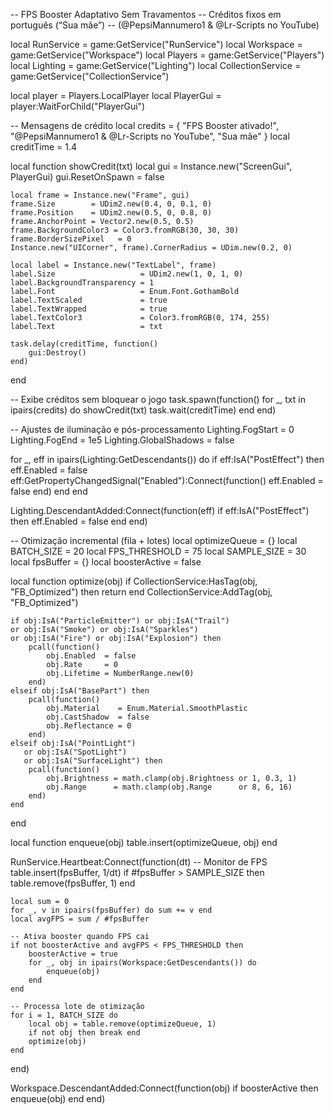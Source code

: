 -- FPS Booster Adaptativo Sem Travamentos
-- Créditos fixos em português (“Sua mãe”)
-- (@PepsiMannumero1 & @Lr-Scripts no YouTube)

local RunService        = game:GetService("RunService")
local Workspace         = game:GetService("Workspace")
local Players           = game:GetService("Players")
local Lighting          = game:GetService("Lighting")
local CollectionService = game:GetService("CollectionService")

local player    = Players.LocalPlayer
local PlayerGui = player:WaitForChild("PlayerGui")

-- Mensagens de crédito
local credits = {
    "FPS Booster ativado!",
    "@PepsiMannumero1 & @Lr-Scripts no YouTube",
    "Sua mãe"
}
local creditTime = 1.4

local function showCredit(txt)
    local gui = Instance.new("ScreenGui", PlayerGui)
    gui.ResetOnSpawn = false

    local frame = Instance.new("Frame", gui)
    frame.Size        = UDim2.new(0.4, 0, 0.1, 0)
    frame.Position    = UDim2.new(0.5, 0, 0.8, 0)
    frame.AnchorPoint = Vector2.new(0.5, 0.5)
    frame.BackgroundColor3 = Color3.fromRGB(30, 30, 30)
    frame.BorderSizePixel   = 0
    Instance.new("UICorner", frame).CornerRadius = UDim.new(0.2, 0)

    local label = Instance.new("TextLabel", frame)
    label.Size                   = UDim2.new(1, 0, 1, 0)
    label.BackgroundTransparency = 1
    label.Font                   = Enum.Font.GothamBold
    label.TextScaled             = true
    label.TextWrapped            = true
    label.TextColor3             = Color3.fromRGB(0, 174, 255)
    label.Text                   = txt

    task.delay(creditTime, function()
        gui:Destroy()
    end)
end

-- Exibe créditos sem bloquear o jogo
task.spawn(function()
    for _, txt in ipairs(credits) do
        showCredit(txt)
        task.wait(creditTime)
    end
end)

-- Ajustes de iluminação e pós-processamento
Lighting.FogStart      = 0
Lighting.FogEnd        = 1e5
Lighting.GlobalShadows = false

for _, eff in ipairs(Lighting:GetDescendants()) do
    if eff:IsA("PostEffect") then
        eff.Enabled = false
        eff:GetPropertyChangedSignal("Enabled"):Connect(function()
            eff.Enabled = false
        end)
    end
end

Lighting.DescendantAdded:Connect(function(eff)
    if eff:IsA("PostEffect") then
        eff.Enabled = false
    end
end)

-- Otimização incremental (fila + lotes)
local optimizeQueue  = {}
local BATCH_SIZE     = 20
local FPS_THRESHOLD  = 75
local SAMPLE_SIZE    = 30
local fpsBuffer      = {}
local boosterActive  = false

local function optimize(obj)
    if CollectionService:HasTag(obj, "FB_Optimized") then return end
    CollectionService:AddTag(obj, "FB_Optimized")

    if obj:IsA("ParticleEmitter") or obj:IsA("Trail")
    or obj:IsA("Smoke") or obj:IsA("Sparkles")
    or obj:IsA("Fire") or obj:IsA("Explosion") then
        pcall(function()
            obj.Enabled  = false
            obj.Rate     = 0
            obj.Lifetime = NumberRange.new(0)
        end)
    elseif obj:IsA("BasePart") then
        pcall(function()
            obj.Material    = Enum.Material.SmoothPlastic
            obj.CastShadow  = false
            obj.Reflectance = 0
        end)
    elseif obj:IsA("PointLight")
       or obj:IsA("SpotLight")
       or obj:IsA("SurfaceLight") then
        pcall(function()
            obj.Brightness = math.clamp(obj.Brightness or 1, 0.3, 1)
            obj.Range      = math.clamp(obj.Range      or 8, 6, 16)
        end)
    end
end

local function enqueue(obj)
    table.insert(optimizeQueue, obj)
end

RunService.Heartbeat:Connect(function(dt)
    -- Monitor de FPS
    table.insert(fpsBuffer, 1/dt)
    if #fpsBuffer > SAMPLE_SIZE then
        table.remove(fpsBuffer, 1)
    end

    local sum = 0
    for _, v in ipairs(fpsBuffer) do sum += v end
    local avgFPS = sum / #fpsBuffer

    -- Ativa booster quando FPS cai
    if not boosterActive and avgFPS < FPS_THRESHOLD then
        boosterActive = true
        for _, obj in ipairs(Workspace:GetDescendants()) do
            enqueue(obj)
        end
    end

    -- Processa lote de otimização
    for i = 1, BATCH_SIZE do
        local obj = table.remove(optimizeQueue, 1)
        if not obj then break end
        optimize(obj)
    end
end)

Workspace.DescendantAdded:Connect(function(obj)
    if boosterActive then
        enqueue(obj)
    end
end)
